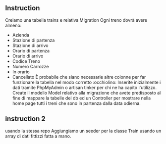 ## Instruction

Creiamo una tabella trains e relativa Migration
Ogni treno dovrà avere almeno:

-   Azienda
-   Stazione di partenza
-   Stazione di arrivo
-   Orario di partenza
-   Orario di arrivo
-   Codice Treno
-   Numero Carrozze
-   In orario
-   Cancellato
    È probabile che siano necessarie altre colonne per far funzionare la tabella nel modo corretto :occhiolino:
    Inserite inizialmente i dati tramite PhpMyAdmin o artisan tinker per chi ne ha capito l'utilizzo.
    Create il modello Model relativo alla migrazione che avete predisposto al fine di mappare la tabelle del db ed un Controller per mostrare nella home page tutti i treni che sono in partenza dalla data odierna.

## instruction 2

usando la stessa repo Aggiungiamo un seeder per la classe Train usando un array di dati fittizzi fatta a mano.
